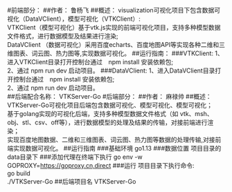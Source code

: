#前端部分：
##作者：
    鲁杨飞
##概述：
    visualization可视化项目下包含数据可视化（DataVClient），模型可视化（VTKClient）:<br>
    VTKClient（模型可视化）基于vtk.js实现的前端可视化项目，支持多种模型数据文件格式，进行数据模型及结果进行渲染;<br>
    DataVClient （数据可视化）采用百度echarts、百度地图API等实现各种二维和三维图表、词云图、热力图等,实现数据可视化。
##运行指南：
###VTKClient: 
    1、进入VTKClient目录打开控制台通过　npm install 安装依赖包;<br>
    2、通过 npm run dev  启动项目。
###DataVClient:
    1、进入DataVClient目录打开控制台通过　npm install 安装依赖包;<br>
    2、通过 npm run dev  启动项目。<br>
##后端配合名称：
    VTKServer-Go
#后端部分：
##作者：
    麻禄帅
##概述：
    VTKServer-Go可视化项目后端包含数据可视化、模型可视化、模型可视化；<br>
    基于golang实现的可视化后端，支持多种模型数据文件格式（如 vtk、msh、obj、stl、csv、off等），进行数据模型的处理及结果的传输，对接前端进行渲染；<br>
    实现百度地图数据、二维和三维图表、词云图、热力图等数据的处理传输,对接前端实现数据可视化。
##运行指南
###基础环境
    go1.13
###数据位置
    项目目录的data目录下
###添加代理在终端下执行
    go env -w GOPROXY=https://goproxy.cn,direct
###运行
    项目目录下执行命令:<br>
    go build<br>
    ./VTKServer-Go
##后端项目名
    VTKServer-Go
